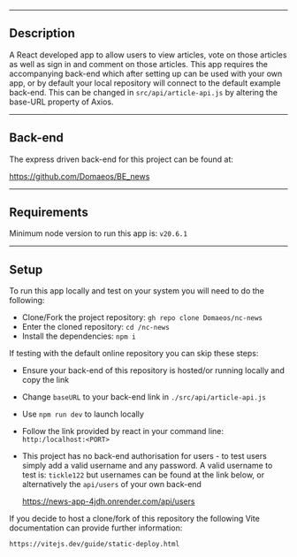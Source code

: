 
----

## Description

A React developed app to allow users to view articles, vote on those articles as well as sign in and comment on those articles. This app requires the accompanying back-end which after setting up can be used with your own app, or by default your local repository will connect to the default example back-end. This can be changed in `src/api/article-api.js` by altering the base-URL property of Axios.

----

## Back-end

The express driven back-end for this project can be found at:

https://github.com/Domaeos/BE_news


----

## Requirements

Minimum node version to run this app is: `v20.6.1`


-----

## Setup

To run this app locally and test on your system you will need to do the following:

- Clone/Fork the project repository: `gh repo clone Domaeos/nc-news`
- Enter the cloned repository: `cd /nc-news`
- Install the dependencies: `npm i`

If testing with the default online repository you can skip these steps:
- Ensure your back-end of this repository is hosted/or running locally and copy the link
- Change `baseURL` to your back-end link in `./src/api/article-api.js`

- Use `npm run dev` to launch locally
- Follow the link provided by react in your command line: `http:/localhost:<PORT>`
- This project has no back-end authorisation for users - to test users simply add a valid username and any password. A valid username to test is: `tickle122` but usernames can be found at the link below, or alternatively the `api/users` of your own back-end

	https://news-app-4jdh.onrender.com/api/users

If you decide to host a clone/fork of this repository the following Vite documentation can provide further information:

	https://vitejs.dev/guide/static-deploy.html

